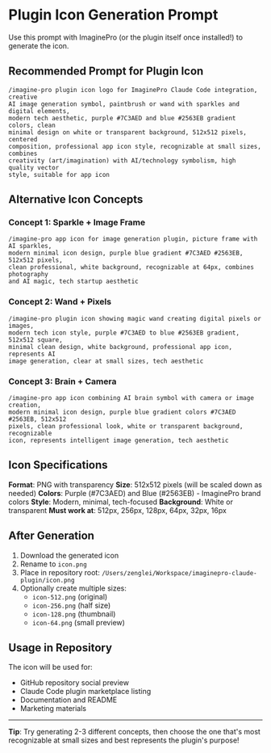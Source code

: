 # Plugin Icon Generation Prompt

Use this prompt with ImaginePro (or the plugin itself once installed!) to generate the icon.

## Recommended Prompt for Plugin Icon

```
/imagine-pro plugin icon logo for ImaginePro Claude Code integration, creative
AI image generation symbol, paintbrush or wand with sparkles and digital elements,
modern tech aesthetic, purple #7C3AED and blue #2563EB gradient colors, clean
minimal design on white or transparent background, 512x512 pixels, centered
composition, professional app icon style, recognizable at small sizes, combines
creativity (art/imagination) with AI/technology symbolism, high quality vector
style, suitable for app icon
```

## Alternative Icon Concepts

### Concept 1: Sparkle + Image Frame
```
/imagine-pro app icon for image generation plugin, picture frame with AI sparkles,
modern minimal icon design, purple blue gradient #7C3AED #2563EB, 512x512 pixels,
clean professional, white background, recognizable at 64px, combines photography
and AI magic, tech startup aesthetic
```

### Concept 2: Wand + Pixels
```
/imagine-pro plugin icon showing magic wand creating digital pixels or images,
modern tech icon style, purple #7C3AED to blue #2563EB gradient, 512x512 square,
minimal clean design, white background, professional app icon, represents AI
image generation, clear at small sizes, tech aesthetic
```

### Concept 3: Brain + Camera
```
/imagine-pro app icon combining AI brain symbol with camera or image creation,
modern minimal icon design, purple blue gradient colors #7C3AED #2563EB, 512x512
pixels, clean professional look, white or transparent background, recognizable
icon, represents intelligent image generation, tech aesthetic
```

## Icon Specifications

**Format**: PNG with transparency
**Size**: 512x512 pixels (will be scaled down as needed)
**Colors**: Purple (#7C3AED) and Blue (#2563EB) - ImaginePro brand colors
**Style**: Modern, minimal, tech-focused
**Background**: White or transparent
**Must work at**: 512px, 256px, 128px, 64px, 32px, 16px

## After Generation

1. Download the generated icon
2. Rename to `icon.png`
3. Place in repository root: `/Users/zenglei/Workspace/imaginepro-claude-plugin/icon.png`
4. Optionally create multiple sizes:
   - `icon-512.png` (original)
   - `icon-256.png` (half size)
   - `icon-128.png` (thumbnail)
   - `icon-64.png` (small preview)

## Usage in Repository

The icon will be used for:
- GitHub repository social preview
- Claude Code plugin marketplace listing
- Documentation and README
- Marketing materials

---

**Tip**: Try generating 2-3 different concepts, then choose the one that's most
recognizable at small sizes and best represents the plugin's purpose!
